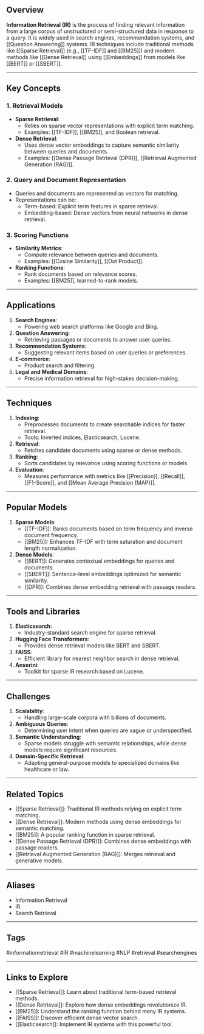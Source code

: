 ## Overview
**Information Retrieval (IR)** is the process of finding relevant information from a large corpus of unstructured or semi-structured data in response to a query. It is widely used in search engines, recommendation systems, and [[Question Answering]] systems. IR techniques include traditional methods like [[Sparse Retrieval]] (e.g., [[TF-IDF]] and [[BM25]]) and modern methods like [[Dense Retrieval]] using [[Embeddings]] from models like [[BERT]] or [[SBERT]].

---

## Key Concepts

### **1. Retrieval Models**
- **Sparse Retrieval**:
  - Relies on sparse vector representations with explicit term matching.
  - Examples: [[TF-IDF]], [[BM25]], and Boolean retrieval.
- **Dense Retrieval**:
  - Uses dense vector embeddings to capture semantic similarity between queries and documents.
  - Examples: [[Dense Passage Retrieval (DPR)]], [[Retrieval Augmented Generation (RAG)]].

### **2. Query and Document Representation**
- Queries and documents are represented as vectors for matching.
- Representations can be:
  - Term-based: Explicit term features in sparse retrieval.
  - Embedding-based: Dense vectors from neural networks in dense retrieval.

### **3. Scoring Functions**
- **Similarity Metrics**:
  - Compute relevance between queries and documents.
  - Examples: [[Cosine Similarity]], [[Dot Product]].
- **Ranking Functions**:
  - Rank documents based on relevance scores.
  - Examples: [[BM25]], learned-to-rank models.

---

## Applications

1. **Search Engines**:
   - Powering web search platforms like Google and Bing.
2. **Question Answering**:
   - Retrieving passages or documents to answer user queries.
3. **Recommendation Systems**:
   - Suggesting relevant items based on user queries or preferences.
4. **E-commerce**:
   - Product search and filtering.
5. **Legal and Medical Domains**:
   - Precise information retrieval for high-stakes decision-making.

---

## Techniques

1. **Indexing**:
   - Preprocesses documents to create searchable indices for faster retrieval.
   - Tools: Inverted indices, Elasticsearch, Lucene.
2. **Retrieval**:
   - Fetches candidate documents using sparse or dense methods.
3. **Ranking**:
   - Sorts candidates by relevance using scoring functions or models.
4. **Evaluation**:
   - Measures performance with metrics like [[Precision]], [[Recall]], [[F1-Score]], and [[Mean Average Precision (MAP)]].

---

## Popular Models

1. **Sparse Models**:
   - [[TF-IDF]]: Ranks documents based on term frequency and inverse document frequency.
   - [[BM25]]: Enhances TF-IDF with term saturation and document length normalization.
2. **Dense Models**:
   - [[BERT]]: Generates contextual embeddings for queries and documents.
   - [[SBERT]]: Sentence-level embeddings optimized for semantic similarity.
   - [[DPR]]: Combines dense embedding retrieval with passage readers.

---

## Tools and Libraries

1. **Elasticsearch**:
   - Industry-standard search engine for sparse retrieval.
2. **Hugging Face Transformers**:
   - Provides dense retrieval models like BERT and SBERT.
3. **FAISS**:
   - Efficient library for nearest neighbor search in dense retrieval.
4. **Anserini**:
   - Toolkit for sparse IR research based on Lucene.

---

## Challenges

1. **Scalability**:
   - Handling large-scale corpora with billions of documents.
2. **Ambiguous Queries**:
   - Determining user intent when queries are vague or underspecified.
3. **Semantic Understanding**:
   - Sparse models struggle with semantic relationships, while dense models require significant resources.
4. **Domain-Specific Retrieval**:
   - Adapting general-purpose models to specialized domains like healthcare or law.

---

## Related Topics

- [[Sparse Retrieval]]: Traditional IR methods relying on explicit term matching.
- [[Dense Retrieval]]: Modern methods using dense embeddings for semantic matching.
- [[BM25]]: A popular ranking function in sparse retrieval.
- [[Dense Passage Retrieval (DPR)]]: Combines dense embeddings with passage readers.
- [[Retrieval Augmented Generation (RAG)]]: Merges retrieval and generative models.

---

## Aliases
- Information Retrieval
- IR
- Search Retrieval

---

## Tags
#informationretrieval #IR #machinelearning #NLP #retrieval #searchengines

---

## Links to Explore
- [[Sparse Retrieval]]: Learn about traditional term-based retrieval methods.
- [[Dense Retrieval]]: Explore how dense embeddings revolutionize IR.
- [[BM25]]: Understand the ranking function behind many IR systems.
- [[FAISS]]: Discover efficient dense vector search.
- [[Elasticsearch]]: Implement IR systems with this powerful tool.